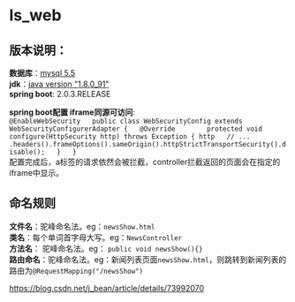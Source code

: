 # ls_web

## 版本说明：  
**数据库**：[mysql 5.5](https://pan.baidu.com/s/1vrWrR2iKoq80yJamQx7YeQ)   
**jdk**：[java version "1.8.0_91"](https://pan.baidu.com/s/1TtBNUSVVQSrenyg_9kRHsQ)  
**spring boot**: 2.0.3.RELEASE  


**spring boot配置 iframe同源可访问**:  
`@EnableWebSecurity  
 public class WebSecurityConfig extends WebSecurityConfigurerAdapter {  
     @Override       
     protected void configure(HttpSecurity http) throws Exception {
         http  
            // ...  
            .headers().frameOptions().sameOrigin().httpStrictTransportSecurity().disable();  
     }  
 }`   
 配置完成后，a标签的请求依然会被拦截，controller拦截返回的页面会在指定的iframe中显示。
 
 ## 命名规则
 
 **文件名**：驼峰命名法。eg：`newsShow.html`  
 **类名**：每个单词首字母大写。eg：`NewsController`  
 **方法名**： 驼峰命名法。eg： `public void newsShow(){}`  
 **路由命名**：驼峰命名法。eg：新闻列表页面`newsShow.html`，则跳转到新闻列表的路由为`@RequestMapping("/newsShow")`
 
 https://blog.csdn.net/j_bean/article/details/73992070